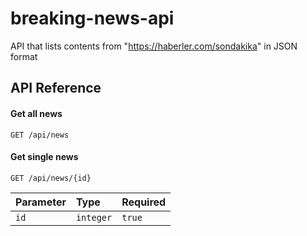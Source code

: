 # breaking-news-api

API that lists contents from "https://haberler.com/sondakika" in JSON format

## API Reference

#### Get all news

```http
GET /api/news
```

#### Get single news

```http
GET /api/news/{id}
```

| Parameter | Type     | Required                       |
| :-------- | :------- | :-------------------------------- |
| `id`      | `integer` | `true` |



